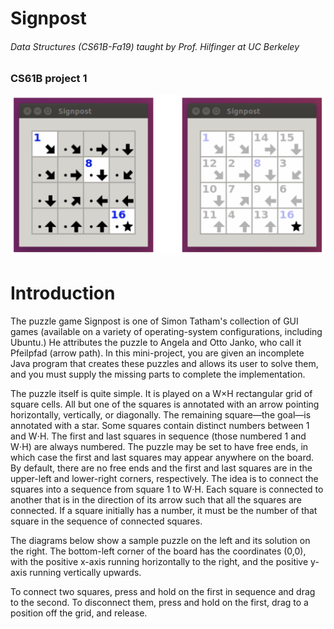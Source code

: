 Signpost
=============
###### Data Structures (CS61B-Fa19) taught by Prof. Hilfinger at UC Berkeley 
### CS61B project 1

![screenshot](signpost.png)


# Introduction
The puzzle game Signpost is one of Simon Tatham's collection of GUI games (available on a variety of operating-system configurations, including Ubuntu.) He attributes the puzzle to Angela and Otto Janko, who call it Pfeilpfad (arrow path). In this mini-project, you are given an incomplete Java program that creates these puzzles and allows its user to solve them, and you must supply the missing parts to complete the implementation.

The puzzle itself is quite simple. It is played on a W×H rectangular grid of square cells. All but one of the squares is annotated with an arrow pointing horizontally, vertically, or diagonally. The remaining square—the goal—is annotated with a star. Some squares contain distinct numbers between 1 and W⋅H. The first and last squares in sequence (those numbered 1 and W⋅H) are always numbered. The puzzle may be set to have free ends, in which case the first and last squares may appear anywhere on the board. By default, there are no free ends and the first and last squares are in the upper-left and lower-right corners, respectively. The idea is to connect the squares into a sequence from square 1 to W⋅H. Each square is connected to another that is in the direction of its arrow such that all the squares are connected. If a square initially has a number, it must be the number of that square in the sequence of connected squares.

The diagrams below show a sample puzzle on the left and its solution on the right. The bottom-left corner of the board has the coordinates (0,0), with the positive x-axis running horizontally to the right, and the positive y-axis running vertically upwards.

To connect two squares, press and hold on the first in sequence and drag to the second. To disconnect them, press and hold on the first, drag to a position off the grid, and release.
